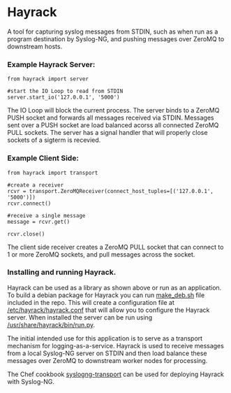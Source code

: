 # Hayrack

A tool for capturing syslog messages from STDIN, such as when run as a program destination by Syslog-NG, and pushing messages over ZeroMQ to downstream hosts.

### Example Hayrack Server:

```
from hayrack import server

#start the IO Loop to read from STDIN
server.start_io('127.0.0.1', '5000')
```

The IO Loop will block the current process.  The server binds to a ZeroMQ PUSH socket and forwards all messages received via STDIN.  Messages sent over a PUSH socket are load balanced acorss all connected ZeroMQ PULL sockets.  The server has a signal handler that will properly close sockets of a sigterm is recevied.


### Example Client Side:

```
from hayrack import transport

#create a receiver
rcvr = transport.ZeroMQReceiver(connect_host_tuples=[('127.0.0.1', '5000')])
rcvr.connect()

#receive a single message
message = rcvr.get()

rcvr.close()
```

The client side receiver creates a ZeroMQ PULL socket that can connect to 1 or more ZeroMQ sockets, and pull messages across the socket.

### Installing and running Hayrack.

Hayrack can be used as a library as shown above or run as an application.  To build a debian package for Hayrack you can run [make_deb.sh](https://github.com/ProjectMeniscus/hayrack/blob/master/make_deb.sh) file included in the repo.  This will create a configuration file at [/etc/hayrack/hayrack.conf](https://github.com/ProjectMeniscus/hayrack/blob/master/pkg/layout/etc/hayrack/hayrack.conf) that will allow you to configure the Hayrack server.  When installed the server can be run using [/usr/share/hayrack/bin/run.py](https://github.com/ProjectMeniscus/hayrack/blob/master/pkg/layout/usr/share/hayrack/bin/run.py).

The initial intended use for this application is to serve as a transport mechanism for logging-as-a-service. Hayrack is used to receive messages from a local Syslog-NG server on STDIN and then load balance these messages over ZeroMQ to downstream worker nodes for processing.

The Chef cookbook [syslogng-transport](https://github.com/ProjectMeniscus/chef-cookbooks/tree/master/cookbooks/syslogng-transport) can be used for deploying Hayrack with Syslog-NG.
